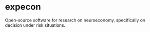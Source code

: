 expecon
=======

Open-source software for research on neuroeconomy, specifically on decision under risk situations. 
